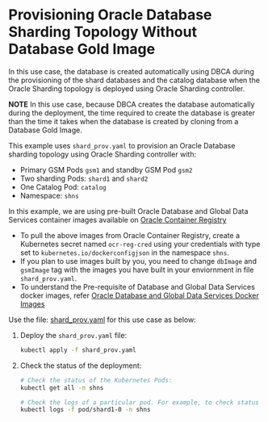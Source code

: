 # Provisioning Oracle Database Sharding Topology Without Database Gold Image

In this use case, the database is created automatically using DBCA during the provisioning of the shard databases and the catalog database when the Oracle Sharding topology is deployed using Oracle Sharding controller.

**NOTE** In this use case, because DBCA creates the database automatically during the deployment, the time required to create the database is greater than the time it takes when the database is created by cloning from a Database Gold Image.

This example uses `shard_prov.yaml` to provision an Oracle Database sharding topology using Oracle Sharding controller with:

* Primary GSM Pods `gsm1` and standby GSM Pod `gsm2`
* Two sharding Pods: `shard1` and `shard2`
* One Catalog Pod: `catalog`
* Namespace: `shns`


In this example, we are using pre-built Oracle Database and Global Data Services container images available on [Oracle Container Registry](https://container-registry.oracle.com/)
  * To pull the above images from Oracle Container Registry, create a Kubernetes secret named `ocr-reg-cred` using your credentials with type set to `kubernetes.io/dockerconfigjson` in the namespace `shns`.
  * If you plan to use images built by you, you need to change `dbImage` and `gsmImage` tag with the images you have built in your enviornment in file `shard_prov.yaml`.
  * To understand the Pre-requisite of Database and Global Data Services docker images, refer [Oracle Database and Global Data Services Docker Images](../README.md#3-oracle-database-and-global-data-services-docker-images)
  

Use the file: [shard_prov.yaml](./shard_prov.yaml) for this use case as below:

1. Deploy the `shard_prov.yaml` file:
    ```sh
    kubectl apply -f shard_prov.yaml
    ```
1. Check the status of the deployment:
    ```sh
    # Check the status of the Kubernetes Pods:
    kubectl get all -n shns

    # Check the logs of a particular pod. For example, to check status of pod "shard1-0":
    kubectl logs -f pod/shard1-0 -n shns
    ```
